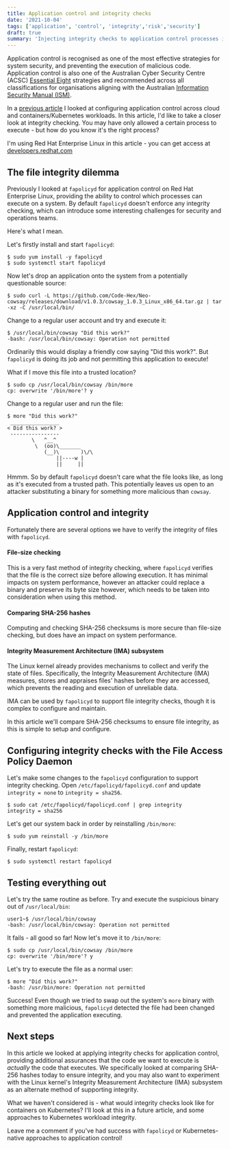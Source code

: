 ```yaml
---
title: Application control and integrity checks
date: '2021-10-04'
tags: ['application', 'control', 'integrity','risk','security']
draft: true
summary: 'Injecting integrity checks to application control processes is a winning security combination. Application control allows you to specify that only certain processes can execute on a system - but how do you know they are the right processes? How can you ensure that the code that you want to execute is the code that actually executes?'
---
```

Application control is recognised as one of the most effective strategies for system security, and preventing the execution of malicious code. Application control is also one of the Australian Cyber Security Centre (ACSC) [Essential Eight](https://www.cyber.gov.au/acsc/view-all-content/essential-eight) strategies and recommended across all classifications for organisations aligning with the Australian [Information Security Manual (ISM)](https://www.cyber.gov.au/acsc/view-all-content/ism).

In a [previous article](/blog/app-control-for-everyone) I looked at configuring application control across cloud and containers/Kubernetes workloads. In this article, I'd like to take a closer look at integrity checking. You may have only allowed a certain process to execute - but how do you know it's the right process? 

I'm using Red Hat Enterprise Linux in this article - you can get access at [developers.redhat.com](https://developers.redhat.com/rhel8)

## The file integrity dilemma

Previously I looked at `fapolicyd` for application control on Red Hat Enterprise Linux, providing the ability to control which processes can execute on a system. By default `fapolicyd` doesn't enforce any integrity checking, which can introduce some interesting challenges for security and operations teams.

Here's what I mean.

Let's firstly install and start `fapolicyd`:
```
$ sudo yum install -y fapolicyd
$ sudo systemctl start fapolicyd
```
Now let's drop an application onto the system from a potentially questionable source:
```
$ sudo curl -L https://github.com/Code-Hex/Neo-cowsay/releases/download/v1.0.3/cowsay_1.0.3_Linux_x86_64.tar.gz | tar -xz -C /usr/local/bin/
```
Change to a regular user account and try and execute it:
```
$ /usr/local/bin/cowsay "Did this work?"
-bash: /usr/local/bin/cowsay: Operation not permitted
```
Ordinarily this would display a friendly cow saying "Did this work?". But `fapolicyd` is doing its job and not permitting this application to execute!

What if I move this file into a trusted location?
```
$ sudo cp /usr/local/bin/cowsay /bin/more
cp: overwrite '/bin/more'? y
```
Change to a regular user and run the file:
```
$ more "Did this work?"
 ________________
< Did this work? >
 ----------------
        \   ^__^
         \  (oo)\_______
            (__)\       )\/\
                ||----w |
                ||     ||
```
Hmmm. So by default `fapolicyd` doesn't care what the file looks like, as long as it's executed from a trusted path. This potentially leaves us open to an attacker substituting a binary for something more malicious than `cowsay`.

## Application control and integrity

Fortunately there are several options we have to verify the integrity of files with `fapolicyd`.

#### File-size checking
This is a very fast method of integrity checking, where `fapolicyd` verifies that the file is the correct size before allowing execution. It has minimal impacts on system performance, however an attacker could replace a binary and preserve its byte size however, which needs to be taken into consideration when using this method.

#### Comparing SHA-256 hashes
Computing and checking SHA-256 checksums is more secure than file-size checking, but does have an impact on system performance.

#### Integrity Measurement Architecture (IMA) subsystem
The Linux kernel already provides mechanisms to collect and verify the state of files. Specifically, the Integrity Measurement Architecture (IMA) measures, stores and appraises files' hashes before they are accessed, which prevents the reading and execution of unreliable data.

IMA can be used by `fapolicyd` to support file integrity checks, though it is complex to configure and maintain.

In this article we'll compare SHA-256 checksums to ensure file integrity, as this is simple to setup and configure.

## Configuring integrity checks with the File Access Policy Daemon
Let's make some changes to the `fapolicyd` configuration to support integrity checking. Open `/etc/fapolicyd/fapolicyd.conf` and update `integrity = none` to `integrity = sha256`.
```
$ sudo cat /etc/fapolicyd/fapolicyd.conf | grep integrity
integrity = sha256
```
Let's get our system back in order by reinstalling `/bin/more`:
```
$ sudo yum reinstall -y /bin/more
```
Finally, restart `fapolicyd`:
```
$ sudo systemctl restart fapolicyd
```
## Testing everything out
Let's try the same routine as before. Try and execute the suspicious binary out of `/usr/local/bin`:
```
user1~$ /usr/local/bin/cowsay
-bash: /usr/local/bin/cowsay: Operation not permitted
```
It fails - all good so far! Now let's move it to `/bin/more`:
```
$ sudo cp /usr/local/bin/cowsay /bin/more
cp: overwrite '/bin/more'? y
```
Let's try to execute the file as a normal user:
```
$ more "Did this work?"
-bash: /usr/bin/more: Operation not permitted
```
Success! Even though we tried to swap out the system's `more` binary with something more malicious, `fapolicyd` detected the file had been changed and prevented the application executing. 

## Next steps
In this article we looked at applying integrity checks for application control, providing additional assurances that the code we want to execute is *actually* the code that executes. We specifically looked at comparing SHA-256 hashes today to ensure integrity, and you may also want to experiment with the Linux kernel's Integrity Measurement Architecture (IMA) subsystem as an alternate method of supporting integrity.

What we haven't considered is - what would integrity checks look like for containers on Kubernetes? I'll look at this in a future article, and some approaches to Kubernetes workload integrity.

Leave me a comment if you've had success with `fapolicyd` or Kubernetes-native approaches to application control!
